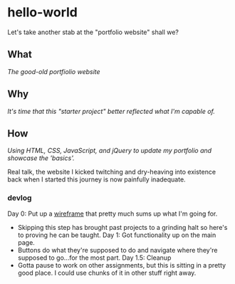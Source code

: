 # hello-world
Let's take another stab at the "portfolio website" shall we?

## What
_The good-old portfiolio website_

## Why
_It's time that this "starter project" better reflected what I'm capable of._

## How
_Using HTML, CSS, JavaScript, and jQuery to update my portfolio and showcase the 'basics'._


  Real talk, the website I kicked twitching and dry-heaving into existence back when I started this journey is now painfully inadequate.
  
  
  
  
  
  
  ### devlog

Day 0: Put up a [wireframe](https://gist.github.com/Ebonrul/68c6f0a72121c2c3edf3ff3f6c87155a) that pretty much sums up what I'm going for. 
- Skipping this step has brought past projects to a grinding halt so here's to proving he can be taught.
Day 1: Got functionality up on the main page.
- Buttons do what they're supposed to do and navigate where they're supposed to go...for the most part.
Day 1.5: Cleanup
- Gotta pause to work on other assignments, but this is sitting in a pretty good place.  I could use chunks of it in other stuff right away.
